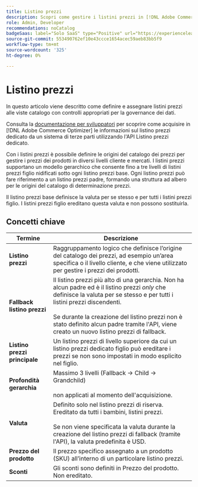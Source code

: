 ```yaml
---
title: Listino prezzi
description: Scopri come gestire i listini prezzi in [!DNL Adobe Commerce Optimizer].
role: Admin, Developer
recommendations: noCatalog
badgeSaas: label="Solo SaaS" type="Positive" url="https://experienceleague.adobe.com/en/docs/commerce/user-guides/product-solutions" tooltip="Applicabile solo ai progetti Adobe Commerce as a Cloud Service e Adobe Commerce Optimizer (infrastruttura SaaS gestita da Adobe)."
source-git-commit: 553490762ef10e43ccce1654acec59aeb83bb5f9
workflow-type: tm+mt
source-wordcount: '325'
ht-degree: 0%

---
```


# Listino prezzi

In questo articolo viene descritto come definire e assegnare listini prezzi alle viste catalogo con controlli appropriati per la governance dei dati.

Consulta la [documentazione per sviluppatori](https://developer-stage.adobe.com/commerce/services/composable-catalog/data-ingestion/api-reference/#tag/Price-Books) per scoprire come acquisire in [!DNL Adobe Commerce Optimizer] le informazioni sul listino prezzi dedicato da un sistema di terze parti utilizzando l&#39;API Listino prezzi dedicato.

Con i listini prezzi è possibile definire le origini del catalogo dei prezzi per gestire i prezzi dei prodotti in diversi livelli cliente e mercati. I listini prezzi supportano un modello gerarchico che consente fino a tre livelli di listini prezzi figlio nidificati sotto ogni listino prezzi base. Ogni listino prezzi può fare riferimento a un listino prezzi padre, formando una struttura ad albero per le origini del catalogo di determinazione prezzi.

Il listino prezzi base definisce la valuta per se stesso e per tutti i listini prezzi figlio. I listini prezzi figlio ereditano questa valuta e non possono sostituirla.

## Concetti chiave

| Termine | Descrizione |
|------|-------------|
| **Listino prezzi** | Raggruppamento logico che definisce l’origine del catalogo dei prezzi, ad esempio un’area specifica o il livello cliente, e che viene utilizzato per gestire i prezzi dei prodotti. |
| **Fallback listino prezzi** | Il listino prezzi più alto di una gerarchia. Non ha alcun padre ed è il listino prezzi *only* che definisce la valuta per se stesso e per tutti i listini prezzi discendenti.<br/><br/>Se durante la creazione del listino prezzi non è stato definito alcun padre tramite l&#39;API, viene creato un nuovo listino prezzi di fallback. |
| **Listino prezzi principale** | Un listino prezzi di livello superiore da cui un listino prezzi dedicato figlio può ereditare i prezzi se non sono impostati in modo esplicito nel figlio. |
| **Profondità gerarchia** | Massimo 3 livelli (Fallback → Child → Grandchild)<br/><br/>non applicati al momento dell&#39;acquisizione. |
| **Valuta** | Definito solo nel listino prezzi di riserva. Ereditato da tutti i bambini, listini prezzi.<br/><br/>Se non viene specificata la valuta durante la creazione del listino prezzi di fallback (tramite l&#39;API), la valuta predefinita è USD. |
| **Prezzo del prodotto** | Il prezzo specifico assegnato a un prodotto (SKU) all’interno di un particolare listino prezzi. |
| **Sconti** | Gli sconti sono definiti in Prezzo del prodotto. Non ereditato. |
